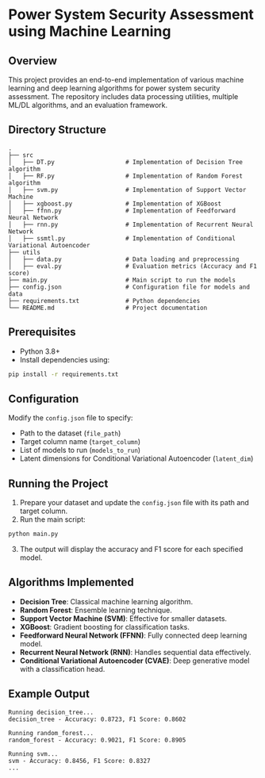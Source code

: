 # Power System Security Assessment using Machine Learning

## Overview
This project provides an end-to-end implementation of various machine learning and deep learning algorithms for power system security assessment. The repository includes data processing utilities, multiple ML/DL algorithms, and an evaluation framework.

## Directory Structure
```
.
├── src
│   ├── DT.py                    # Implementation of Decision Tree algorithm
│   ├── RF.py                    # Implementation of Random Forest algorithm
│   ├── svm.py                   # Implementation of Support Vector Machine
│   ├── xgboost.py               # Implementation of XGBoost
│   ├── ffnn.py                  # Implementation of Feedforward Neural Network
│   ├── rnn.py                   # Implementation of Recurrent Neural Network
│   ├── ssmtl.py                 # Implementation of Conditional Variational Autoencoder
├── utils
│   ├── data.py                  # Data loading and preprocessing
│   ├── eval.py                  # Evaluation metrics (Accuracy and F1 score)
├── main.py                      # Main script to run the models
├── config.json                  # Configuration file for models and data
├── requirements.txt             # Python dependencies
└── README.md                    # Project documentation
```

## Prerequisites
- Python 3.8+
- Install dependencies using:

```bash
pip install -r requirements.txt
```

## Configuration
Modify the `config.json` file to specify:
- Path to the dataset (`file_path`)
- Target column name (`target_column`)
- List of models to run (`models_to_run`)
- Latent dimensions for Conditional Variational Autoencoder (`latent_dim`)

## Running the Project
1. Prepare your dataset and update the `config.json` file with its path and target column.
2. Run the main script:

```bash
python main.py
```
3. The output will display the accuracy and F1 score for each specified model.

## Algorithms Implemented
- **Decision Tree**: Classical machine learning algorithm.
- **Random Forest**: Ensemble learning technique.
- **Support Vector Machine (SVM)**: Effective for smaller datasets.
- **XGBoost**: Gradient boosting for classification tasks.
- **Feedforward Neural Network (FFNN)**: Fully connected deep learning model.
- **Recurrent Neural Network (RNN)**: Handles sequential data effectively.
- **Conditional Variational Autoencoder (CVAE)**: Deep generative model with a classification head.

## Example Output
```text
Running decision_tree...
decision_tree - Accuracy: 0.8723, F1 Score: 0.8602

Running random_forest...
random_forest - Accuracy: 0.9021, F1 Score: 0.8905

Running svm...
svm - Accuracy: 0.8456, F1 Score: 0.8327
...
```

